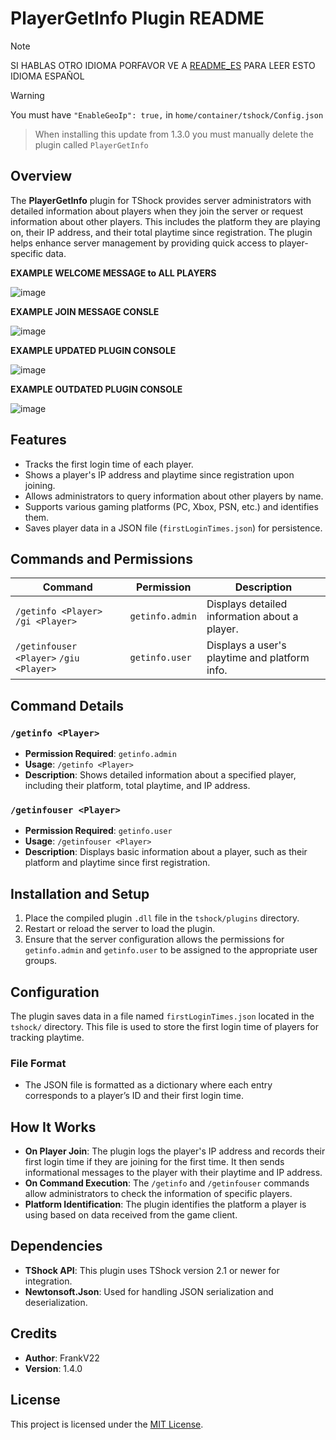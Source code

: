 # PlayerGetInfo Plugin README

> [!NOTE]
> SI HABLAS OTRO IDIOMA PORFAVOR VE A [README_ES](README_ES.md) PARA LEER ESTO IDIOMA ESPAÑOL

> [!WARNING]
> You must have `"EnableGeoIp": true,` in `home/container/tshock/Config.json`

> When installing this update from 1.3.0 you must manually delete the plugin called `PlayerGetInfo`

## Overview
The **PlayerGetInfo** plugin for TShock provides server administrators with detailed information about players when they join the server or request information about other players. This includes the platform they are playing on, their IP address, and their total playtime since registration. The plugin helps enhance server management by providing quick access to player-specific data.


**EXAMPLE WELCOME MESSAGE to ALL PLAYERS**

![image](https://github.com/user-attachments/assets/70c05245-c736-4da4-85b9-0e454a8d5b78)

**EXAMPLE JOIN MESSAGE CONSLE**

![image](https://github.com/user-attachments/assets/cfd9f394-a0f8-43e0-a7b4-23646529e00f)

**EXAMPLE UPDATED PLUGIN CONSOLE**

![image](https://github.com/user-attachments/assets/e9855a63-220e-4ec5-aa49-2fa89f54f44a)


**EXAMPLE OUTDATED PLUGIN CONSOLE**

![image](https://github.com/user-attachments/assets/c131aab7-68c7-4688-a7ee-9845afbf0919)


## Features
- Tracks the first login time of each player.
- Shows a player's IP address and playtime since registration upon joining.
- Allows administrators to query information about other players by name.
- Supports various gaming platforms (PC, Xbox, PSN, etc.) and identifies them.
- Saves player data in a JSON file (`firstLoginTimes.json`) for persistence.

## Commands and Permissions

| Command                | Permission        | Description                              |
|------------------------|-------------------|------------------------------------------|
| `/getinfo <Player>` `/gi <Player>`    | `getinfo.admin`   | Displays detailed information about a player. |
| `/getinfouser <Player>` `/giu <Player>`| `getinfo.user`    | Displays a user's playtime and platform info. |

## Command Details

### `/getinfo <Player>`
- **Permission Required**: `getinfo.admin`
- **Usage**: `/getinfo <Player>`
- **Description**: Shows detailed information about a specified player, including their platform, total playtime, and IP address.

### `/getinfouser <Player>`
- **Permission Required**: `getinfo.user`
- **Usage**: `/getinfouser <Player>`
- **Description**: Displays basic information about a player, such as their platform and playtime since first registration.

## Installation and Setup
1. Place the compiled plugin `.dll` file in the `tshock/plugins` directory.
2. Restart or reload the server to load the plugin.
3. Ensure that the server configuration allows the permissions for `getinfo.admin` and `getinfo.user` to be assigned to the appropriate user groups.

## Configuration
The plugin saves data in a file named `firstLoginTimes.json` located in the `tshock/` directory. This file is used to store the first login time of players for tracking playtime.

### File Format
- The JSON file is formatted as a dictionary where each entry corresponds to a player’s ID and their first login time.

## How It Works
- **On Player Join**: The plugin logs the player's IP address and records their first login time if they are joining for the first time. It then sends informational messages to the player with their playtime and IP address.
- **On Command Execution**: The `/getinfo` and `/getinfouser` commands allow administrators to check the information of specific players.
- **Platform Identification**: The plugin identifies the platform a player is using based on data received from the game client.

## Dependencies
- **TShock API**: This plugin uses TShock version 2.1 or newer for integration.
- **Newtonsoft.Json**: Used for handling JSON serialization and deserialization.

## Credits
- **Author**: FrankV22
- **Version**: 1.4.0

## License
This project is licensed under the [MIT License](LICENSE).

